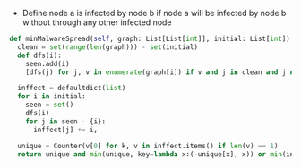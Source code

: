 * Define node a is infected by node b if node a will be infected by node b without through any other infected node

```py
def minMalwareSpread(self, graph: List[List[int]], initial: List[int]) -> int:
  clean = set(range(len(graph))) - set(initial)
  def dfs(i):
    seen.add(i)
    [dfs(j) for j, v in enumerate(graph[i]) if v and j in clean and j not in seen]

  inffect = defaultdict(list)
  for i in initial:
    seen = set()
    dfs(i)
    for j in seen - {i}:
      inffect[j] += i,

  unique = Counter(v[0] for k, v in inffect.items() if len(v) == 1)
  return unique and min(unique, key=lambda x:(-unique[x], x)) or min(initial)
```
